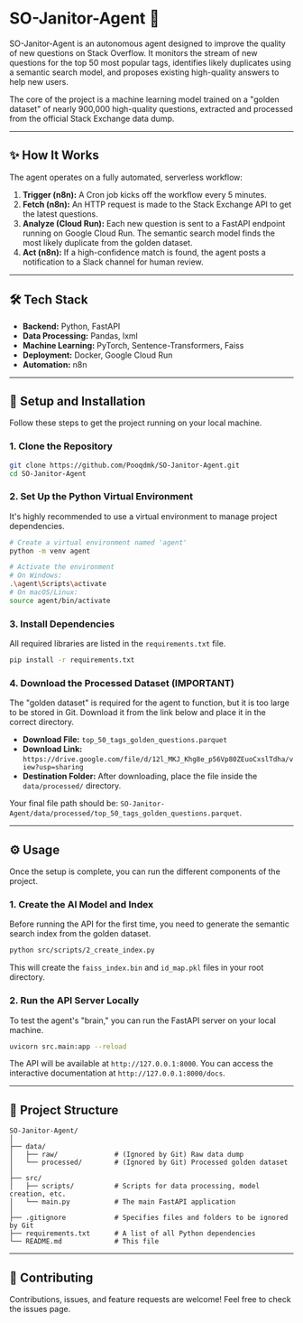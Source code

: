 
# SO-Janitor-Agent 🤖

SO-Janitor-Agent is an autonomous agent designed to improve the quality of new questions on Stack Overflow. It monitors the stream of new questions for the top 50 most popular tags, identifies likely duplicates using a semantic search model, and proposes existing high-quality answers to help new users.

The core of the project is a machine learning model trained on a "golden dataset" of nearly 900,000 high-quality questions, extracted and processed from the official Stack Exchange data dump.

---

## ✨ How It Works

The agent operates on a fully automated, serverless workflow:

1.  **Trigger (n8n):** A Cron job kicks off the workflow every 5 minutes.
2.  **Fetch (n8n):** An HTTP request is made to the Stack Exchange API to get the latest questions.
3.  **Analyze (Cloud Run):** Each new question is sent to a FastAPI endpoint running on Google Cloud Run. The semantic search model finds the most likely duplicate from the golden dataset.
4.  **Act (n8n):** If a high-confidence match is found, the agent posts a notification to a Slack channel for human review.

---

## 🛠️ Tech Stack

- **Backend:** Python, FastAPI
- **Data Processing:** Pandas, lxml
- **Machine Learning:** PyTorch, Sentence-Transformers, Faiss
- **Deployment:** Docker, Google Cloud Run
- **Automation:** n8n

---

## 🚀 Setup and Installation

Follow these steps to get the project running on your local machine.

### 1. Clone the Repository

```bash
git clone https://github.com/Pooqdmk/SO-Janitor-Agent.git
cd SO-Janitor-Agent
````

### 2\. Set Up the Python Virtual Environment

It's highly recommended to use a virtual environment to manage project dependencies.

```bash
# Create a virtual environment named 'agent'
python -m venv agent

# Activate the environment
# On Windows:
.\agent\Scripts\activate
# On macOS/Linux:
source agent/bin/activate
```

### 3\. Install Dependencies

All required libraries are listed in the `requirements.txt` file.

```bash
pip install -r requirements.txt
```

### 4\. Download the Processed Dataset (IMPORTANT)

The "golden dataset" is required for the agent to function, but it is too large to be stored in Git. Download it from the link below and place it in the correct directory.

  - **Download File:** `top_50_tags_golden_questions.parquet`
  - **Download Link:** `https://drive.google.com/file/d/12l_MKJ_Khg8e_p56Vp80ZEuoCxslTdha/view?usp=sharing`
  - **Destination Folder:** After downloading, place the file inside the `data/processed/` directory.

Your final file path should be: `SO-Janitor-Agent/data/processed/top_50_tags_golden_questions.parquet`.

-----

## ⚙️ Usage

Once the setup is complete, you can run the different components of the project.

### 1\. Create the AI Model and Index

Before running the API for the first time, you need to generate the semantic search index from the golden dataset.

```bash
python src/scripts/2_create_index.py
```

This will create the `faiss_index.bin` and `id_map.pkl` files in your root directory.

### 2\. Run the API Server Locally

To test the agent's "brain," you can run the FastAPI server on your local machine.

```bash
uvicorn src.main:app --reload
```

The API will be available at `http://127.0.0.1:8000`. You can access the interactive documentation at `http://127.0.0.1:8000/docs`.

-----

## 📂 Project Structure

```
SO-Janitor-Agent/
│
├── data/
│   ├── raw/              # (Ignored by Git) Raw data dump
│   └── processed/        # (Ignored by Git) Processed golden dataset
│
├── src/
│   ├── scripts/          # Scripts for data processing, model creation, etc.
│   └── main.py           # The main FastAPI application
│
├── .gitignore            # Specifies files and folders to be ignored by Git
├── requirements.txt      # A list of all Python dependencies
└── README.md             # This file
```

-----

## 🤝 Contributing

Contributions, issues, and feature requests are welcome\! Feel free to check the issues page.

```
```


